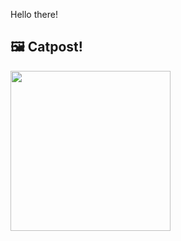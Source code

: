 Hello there!



## 🖼️ Catpost!

<sub>
    <img src="https://cdn2.thecatapi.com/images/di7.jpg" height="256">
</sub>

